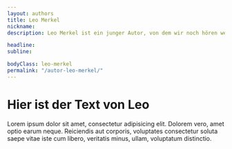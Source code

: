 ```yaml
---
layout: authors
title: Leo Merkel
nickname:
description: Leo Merkel ist ein junger Autor, von dem wir noch hören werden.

headline:
subline:

bodyClass: leo-merkel
permalink: "/autor-leo-merkel/"
---
```


# Hier ist der Text von Leo

Lorem ipsum dolor sit amet, consectetur adipisicing elit. Dolorem vero, amet optio earum neque. Reiciendis aut corporis, voluptates consectetur soluta saepe vitae iste cum libero, veritatis minus, ullam, voluptatum distinctio.
